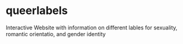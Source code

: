 # queerlabels
Interactive Website with information on different lables for sexuality, romantic orientatio, and gender identity